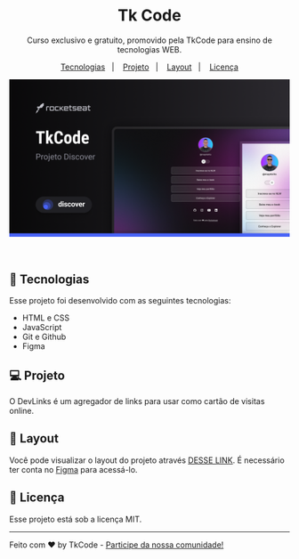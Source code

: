 <h1 align="center"> Tk Code </h1>

<p align="center">
Curso exclusivo e gratuito, promovido pela TkCode para ensino de tecnologias WEB.
</p>

<p align="center">
  <a href="#-tecnologias">Tecnologias</a>&nbsp;&nbsp;&nbsp;|&nbsp;&nbsp;&nbsp;
  <a href="#-projeto">Projeto</a>&nbsp;&nbsp;&nbsp;|&nbsp;&nbsp;&nbsp;
  <a href="#-layout">Layout</a>&nbsp;&nbsp;&nbsp;|&nbsp;&nbsp;&nbsp;
  <a href="#memo-licença">Licença</a>
</p>

<p align="center">
  <img alt="Projeto TkCode" src=".github/preview.png">
</p>

<br>

## 🚀 Tecnologias

Esse projeto foi desenvolvido com as seguintes tecnologias:

- HTML e CSS
- JavaScript
- Git e Github
- Figma

## 💻 Projeto

O DevLinks é um agregador de links para usar como cartão de visitas online.

## 🔖 Layout

Você pode visualizar o layout do projeto através [DESSE LINK](hhttps://www.figma.com/design/mBhmCdfwPonROi1Mbx9Sfr/DevLinks-%E2%80%A2-Projeto-Discover-(Community)?node-id=1437-191&t=y7ZiqE28PBxN6S6s-0). É necessário ter conta no [Figma](https://figma.com) para acessá-lo.

## :memo: Licença

Esse projeto está sob a licença MIT.

---

Feito com ♥ by TkCode - [Participe da nossa comunidade!](https://#)
